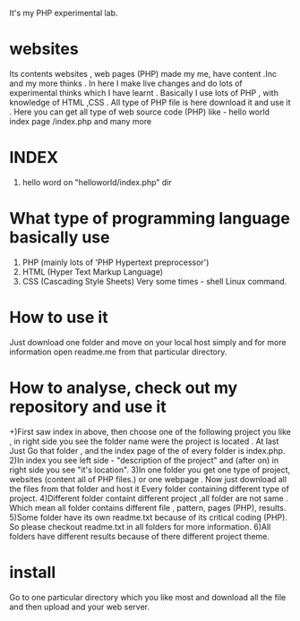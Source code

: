 It's my PHP experimental lab.

# websites
Its contents websites , web pages (PHP) made my me, have content .Inc and my more thinks . In here I make live changes and do lots of experimental thinks which I have learnt . Basically I use lots of PHP , with knowledge of HTML ,CSS . All type of PHP file is here download it and use it . Here you can get all type of web source code (PHP) like - hello world index page /index.php and many more

# INDEX

1) hello word on "helloworld/index.php" dir

# What type of programming language basically use
1) PHP (mainly lots of 'PHP Hypertext preprocessor')
2) HTML (Hyper Text Markup Language)
3) CSS (Cascading Style Sheets)
 Very some times - shell Linux command.

# How to use it
Just download one folder and move on your local host simply and for more information open readme.me from that particular directory.

# How to analyse, check out my repository and use it 
+)First saw index in above, then choose one of the following project you like , in right side you see the folder name were the project is located . At last Just Go that folder , and the index page of the of every folder is index.php.
2)In index you see left side - "description of the project" and (after on) in right side you see "it's location".
3)In one folder you get one type of project, websites (content all of PHP files.) or one webpage . Now just download all the files from that folder and host it
Every folder containing different type of project.
4)Different folder containt different project ,all folder are not same . Which mean all folder contains different file , pattern, pages (PHP), results.
5)Some folder have its own readme.txt because of its critical coding (PHP). So please checkout readme.txt in all folders for more information.
6)All folders have different results because of there different project theme.

<?php
 echo "I like PHP as oxygen ;-)";
?>

# install
Go to one particular directory which you like most and download all the file and then upload and your web server.


